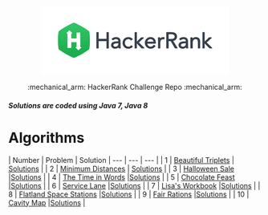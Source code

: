 <p align="center">
<a href="https://www.hackerrank.com/nguyendokhanhva1">
<img src="./download.png">
</a>
</p>
<p align="center">
:mechanical_arm:	HackerRank Challenge Repo :mechanical_arm:	
</p>
<h5>Solutions are coded using Java 7, Java 8</h5>

<ins><h1> Algorithms </h1></ins>
| Number | Problem | Solution
| --- | --- | --- |
| 1 | <a href="https://www.hackerrank.com/challenges/beautiful-triplets/problem">Beautiful Triplets</a>  | <a href="./Algorithm/BeautifulTriplets.java">Solutions</a> |
| 2 | <a href="https://www.hackerrank.com/challenges/minimum-distances/problem">Minimum Distances</a>     | <a href="./Algorithm/MinDistances.java">Solutions</a>  |
| 3 | <a href="https://www.hackerrank.com/challenges/halloween-sale/problem">Halloween Sale</a>           |<a href="./Algorithm/HalloweenSale.java">Solutions</a> |
| 4 | <a href="https://www.hackerrank.com/challenges/the-time-in-words/problem">The Time in Words</a>     |<a href="./Algorithm/TimetoWords.java">Solutions</a> |
| 5 | <a href="https://www.hackerrank.com/challenges/chocolate-feast/problem">Chocolate Feast</a>     |<a href="./Algorithm/ChocolateFeast.java">Solutions</a> |
| 6 | <a href="https://www.hackerrank.com/challenges/service-lane/problem">Service Lane</a>     |<a href="./Algorithm/ServiceLane.java">Solutions</a> |
| 7 | <a href="https://www.hackerrank.com/challenges/lisa-workbook/problem">Lisa's Workbook</a>     |<a href="./Algorithm/LisaWorkBook.java">Solutions</a> |
| 8 | <a href="https://www.hackerrank.com/challenges/flatland-space-stations/problem">Flatland Space Stations</a>     |<a href="./Algorithm/FlatSpace.java">Solutions</a> |
| 9 | <a href="https://www.hackerrank.com/challenges/fair-rations/problem">Fair Rations</a>     |<a href="./Algorithm/FairRations.java">Solutions</a> |
| 10 | <a href="https://www.hackerrank.com/challenges/cavity-map/problem">Cavity Map</a>     |<a href="./Algorithm/CapvityMap.java">Solutions</a> |
